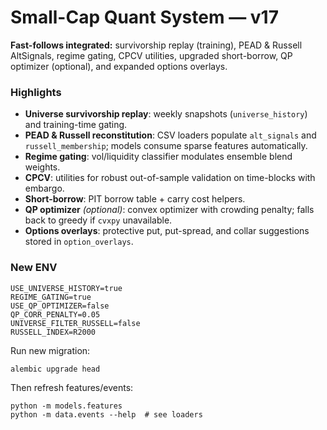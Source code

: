 # Small-Cap Quant System — v17
**Fast-follows integrated:** survivorship replay (training), PEAD & Russell AltSignals, regime gating, CPCV utilities, upgraded short-borrow, QP optimizer (optional), and expanded options overlays.

### Highlights
- **Universe survivorship replay**: weekly snapshots (`universe_history`) and training-time gating.
- **PEAD & Russell reconstitution**: CSV loaders populate `alt_signals` and `russell_membership`; models consume sparse features automatically.
- **Regime gating**: vol/liquidity classifier modulates ensemble blend weights.
- **CPCV**: utilities for robust out-of-sample validation on time-blocks with embargo.
- **Short-borrow**: PIT borrow table + carry cost helpers.
- **QP optimizer** *(optional)*: convex optimizer with crowding penalty; falls back to greedy if `cvxpy` unavailable.
- **Options overlays**: protective put, put-spread, and collar suggestions stored in `option_overlays`.

### New ENV
```
USE_UNIVERSE_HISTORY=true
REGIME_GATING=true
USE_QP_OPTIMIZER=false
QP_CORR_PENALTY=0.05
UNIVERSE_FILTER_RUSSELL=false
RUSSELL_INDEX=R2000
```
Run new migration:
```
alembic upgrade head
```
Then refresh features/events:
```
python -m models.features
python -m data.events --help  # see loaders
```